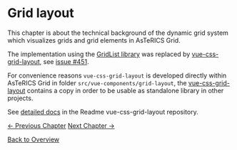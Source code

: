 # Grid layout
This chapter is about the technical background of the dynamic grid system which visualizes grids and grid elements in AsTeRICS Grid.

The implementation using the [GridList library](https://github.com/klues/grid) was replaced by [vue-css-grid-layout](https://github.com/asterics/vue-css-grid-layout), see [issue #451](https://github.com/asterics/AsTeRICS-Grid/issues/451).

For convenience reasons `vue-css-grid-layout` is developed directly within AsTeRICS Grid in folder `src/vue-components/grid-layout`, the [vue-css-grid-layout](https://github.com/asterics/vue-css-grid-layout) contains a copy in order to be usable as standalone library in other projects.

See [detailed docs](https://github.com/asterics/vue-css-grid-layout?tab=readme-ov-file#api) in the Readme vue-css-grid-layout repository.

[&#x2190; Previous Chapter](02_tools.md) [Next Chapter &#x2192;](04_vuejs.md)

[Back to Overview](README.md)



